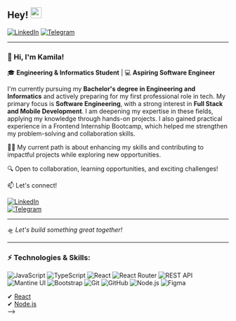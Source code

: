 ## Hey! <img src="https://media.giphy.com/media/hvRJCLFzcasrR4ia7z/giphy.gif" width="25px">

[![LinkedIn](https://img.shields.io/badge/-LinkedIn-0077B5?style=flat-square&logo=LinkedIn&logoColor=white)](https://www.linkedin.com/in/kamilahan)
[![Telegram](https://img.shields.io/badge/-Telegram-26A5E4?style=flat-square&logo=Telegram&logoColor=white)](https://t.me/Danfin)

---

### 🐝 Hi, I'm Kamila!

🎓 **Engineering & Informatics Student** | 💻 **Aspiring Software Engineer**  

I'm currently pursuing my **Bachelor's degree in Engineering and Informatics** and actively preparing for my first professional role in tech. My primary focus is **Software Engineering**, with a strong interest in **Full Stack and Mobile Development**. I am deepening my expertise in these fields, applying my knowledge through hands-on projects. I also gained practical experience in a Frontend Internship Bootcamp, which helped me strengthen my problem-solving and collaboration skills.

🏄‍♀️ My current path is about enhancing my skills and contributing to impactful projects while exploring new opportunities.

🔍 Open to collaboration, learning opportunities, and exciting challenges!

📫 Let's connect!

[![LinkedIn](https://img.shields.io/badge/-LinkedIn-0077B5?style=flat-square&logo=LinkedIn&logoColor=white)](https://www.linkedin.com/in/kamilahan)  
[![Telegram](https://img.shields.io/badge/-Telegram-26A5E4?style=flat-square&logo=Telegram&logoColor=white)](https://t.me/Danfin)

---

🛸 *Let's build something great together!* 


---

### ⚡ Technologies & Skills:
![JavaScript](https://img.shields.io/badge/-JavaScript-F7DF1E?style=flat-square&logo=javascript&logoColor=black)
![TypeScript](https://img.shields.io/badge/-TypeScript-3178C6?style=flat-square&logo=typescript&logoColor=white)
![React](https://img.shields.io/badge/-React-61DAFB?style=flat-square&logo=react&logoColor=black)
![React Router](https://img.shields.io/badge/-React%20Router-CA4245?style=flat-square&logo=react-router&logoColor=white)
![REST API](https://img.shields.io/badge/-REST%20API-FF6F00?style=flat-square&logo=api&logoColor=white)
![Mantine UI](https://img.shields.io/badge/-Mantine%20UI-339AF0?style=flat-square&logo=mantine&logoColor=white)
![Bootstrap](https://img.shields.io/badge/-Bootstrap-7952B3?style=flat-square&logo=bootstrap&logoColor=white)
![Git](https://img.shields.io/badge/-Git-F05032?style=flat-square&logo=git&logoColor=white)
![GitHub](https://img.shields.io/badge/-GitHub-181717?style=flat-square&logo=github&logoColor=white)
![Node.js](https://img.shields.io/badge/-Node.js-339933?style=flat-square&logo=node.js&logoColor=white)
![Figma](https://img.shields.io/badge/-Figma-F24E1E?style=flat-square&logo=figma&logoColor=white)

✔ [React](https://github.com/твой-репозиторий-с-react)  
✔ [Node.js](https://github.com/твой-репозиторий-с-backend)  
-->



<!--
### 📊 GitHub Stats:
<p align="center">
  <img height="180em" src="https://github-readme-stats.vercel.app/api?username=Kamilahan&show_icons=true&hide_border=true&theme=radical"/>
  <img height="180em" src="https://github-readme-streak-stats.herokuapp.com/?user=Kamilahan&theme=radical&hide_border=true"/>
</p>
-->






<!-- TODO-IST:END -->

<!--
**Kamilahan/Kamilahan** is a ✨ _special_ ✨ repository because its `README.md` (this file) appears on your GitHub profile.

Here are some ideas to get you started:

- 🔭 I’m currently working on ...
- 🌱 I’m currently learning ...
- 👯 I’m looking to collaborate on ...
- 🤔 I’m looking for help with ...
- 💬 Ask me about ...
- 📫 How to reach me: ...
- 😄 Pronouns: ...
- ⚡ Fun fact: ...
-->
